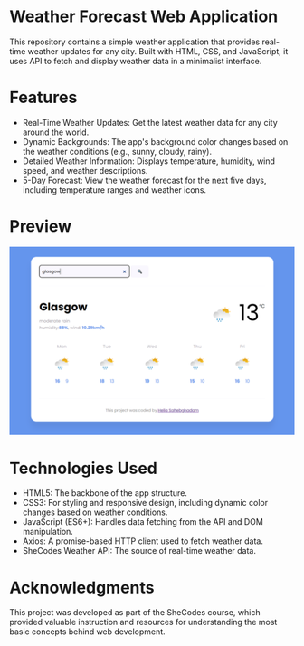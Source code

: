 # Weather Forecast Web Application
This repository contains a simple weather application that provides real-time weather updates for any city. Built with HTML, CSS, and JavaScript, it uses API to fetch and display weather data in a minimalist interface.

# Features
- Real-Time Weather Updates: Get the latest weather data for any city around the world.
- Dynamic Backgrounds: The app's background color changes based on the weather conditions (e.g., sunny, cloudy, rainy).
- Detailed Weather Information: Displays temperature, humidity, wind speed, and weather descriptions.
- 5-Day Forecast: View the weather forecast for the next five days, including temperature ranges and weather icons.
 
# Preview
![Preview](example.png)

# Technologies Used
- HTML5: The backbone of the app structure.
- CSS3: For styling and responsive design, including dynamic color changes based on weather conditions.
- JavaScript (ES6+): Handles data fetching from the API and DOM manipulation.
- Axios: A promise-based HTTP client used to fetch weather data.
- SheCodes Weather API: The source of real-time weather data.


# Acknowledgments
This project was developed as part of the SheCodes course, which provided valuable instruction and resources for understanding the most basic concepts behind web development.
